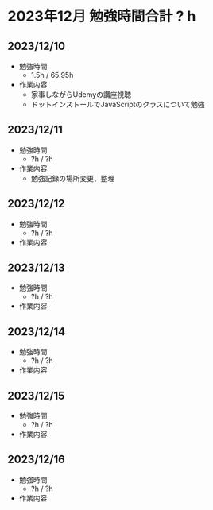 # 2023年12月 勉強時間合計 ? h

## 2023/12/10
- 勉強時間
  - 1.5h / 65.95h
- 作業内容
  - 家事しながらUdemyの講座視聴
  - ドットインストールでJavaScriptのクラスについて勉強

## 2023/12/11
- 勉強時間
  - ?h / ?h
- 作業内容
  - 勉強記録の場所変更、整理

## 2023/12/12
- 勉強時間
  - ?h / ?h
- 作業内容

## 2023/12/13
- 勉強時間
  - ?h / ?h
- 作業内容

## 2023/12/14
- 勉強時間
  - ?h / ?h
- 作業内容

## 2023/12/15
- 勉強時間
  - ?h / ?h
- 作業内容

## 2023/12/16
- 勉強時間
  - ?h / ?h
- 作業内容